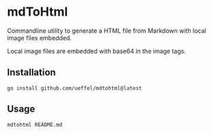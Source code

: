 # mdToHtml

Commandline utility to generate a HTML file from Markdown with local image files embedded.

Local image files are embedded with base64 in the image tags.

## Installation

```shell
go install github.com/ueffel/mdtohtml@latest
```

## Usage

```shell
mdtohtml README.md
```
